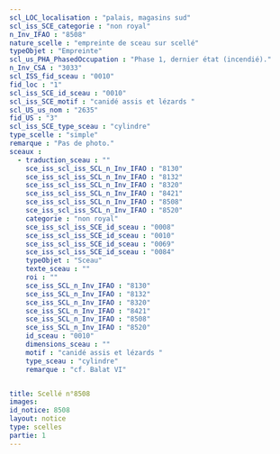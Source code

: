 ```yaml
---
scl_LOC_localisation : "palais, magasins sud"
scl_iss_SCE_categorie : "non royal"
n_Inv_IFAO : "8508"
nature_scelle : "empreinte de sceau sur scellé"
typeObjet : "Empreinte"
scl_us_PHA_PhasedOccupation : "Phase 1, dernier état (incendié)."
n_Inv_CSA : "3033"
scl_ISS_fid_sceau : "0010"
fid_loc : "1"
scl_iss_SCE_id_sceau : "0010"
scl_iss_SCE_motif : "canidé assis et lézards "
scl_US_us_nom : "2635"
fid_US : "3"
scl_iss_SCE_type_sceau : "cylindre"
type_scelle : "simple"
remarque : "Pas de photo."
sceaux :
  - traduction_sceau : ""
    sce_iss_scl_iss_SCL_n_Inv_IFAO : "8130"
    sce_iss_scl_iss_SCL_n_Inv_IFAO : "8132"
    sce_iss_scl_iss_SCL_n_Inv_IFAO : "8320"
    sce_iss_scl_iss_SCL_n_Inv_IFAO : "8421"
    sce_iss_scl_iss_SCL_n_Inv_IFAO : "8508"
    sce_iss_scl_iss_SCL_n_Inv_IFAO : "8520"
    categorie : "non royal"
    sce_iss_scl_iss_SCE_id_sceau : "0008"
    sce_iss_scl_iss_SCE_id_sceau : "0010"
    sce_iss_scl_iss_SCE_id_sceau : "0069"
    sce_iss_scl_iss_SCE_id_sceau : "0084"
    typeObjet : "Sceau"
    texte_sceau : ""
    roi : ""
    sce_iss_SCL_n_Inv_IFAO : "8130"
    sce_iss_SCL_n_Inv_IFAO : "8132"
    sce_iss_SCL_n_Inv_IFAO : "8320"
    sce_iss_SCL_n_Inv_IFAO : "8421"
    sce_iss_SCL_n_Inv_IFAO : "8508"
    sce_iss_SCL_n_Inv_IFAO : "8520"
    id_sceau : "0010"
    dimensions_sceau : ""
    motif : "canidé assis et lézards "
    type_sceau : "cylindre"
    remarque : "cf. Balat VI"


title: Scellé n°8508
images: 
id_notice: 8508
layout: notice
type: scelles
partie: 1
---
```

